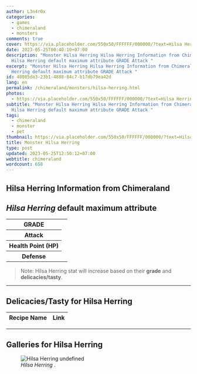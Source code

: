 ```yaml
---
author: L3n4r0x
categories:
  - games
  - chimeraland
  - monsters
comments: true
cover: https://via.placeholder.com/550x50/FFFFFF/000000/?text=Hilsa Herring
date: 2023-05-25T00:40:10+07:00
description: "Monster Hilsa Herring Hilsa Herring Information from Chimeraland
  Hilsa Herring default maximum attribute GRADE Attack "
excerpt: "Monster Hilsa Herring Hilsa Herring Information from Chimeraland Hilsa
  Herring default maximum attribute GRADE Attack "
id: 48085da3-23b1-4888-84c7-b17db79ea42d
lang: en
permalink: /chimeraland/monsters/hilsa-herring.html
photos:
  - https://via.placeholder.com/550x50/FFFFFF/000000/?text=Hilsa Herring
subtitle: "Monster Hilsa Herring Hilsa Herring Information from Chimeraland
  Hilsa Herring default maximum attribute GRADE Attack "
tags:
  - chimeraland
  - monster
  - pet
thumbnail: https://via.placeholder.com/550x50/FFFFFF/000000/?text=Hilsa Herring
title: Monster Hilsa Herring
type: post
updated: 2023-05-25T12:50:12+07:00
webtitle: chimeraland
wordcount: 658
---
```


<link
  rel="stylesheet"
  href="https://rawcdn.githack.com/dimaslanjaka/Web-Manajemen/870a349/css/bootstrap-5-3-0-alpha3-wrapper.css"
/>
<section id="bootstrap-wrapper">
  <div data-bs-theme="dark">
    <h2>Hilsa Herring Information from Chimeraland</h2>
    <h2 id="attribute"><i>Hilsa Herring</i> default maximum attribute</h2>
    <div class="row">
      <div class="col mb-2">
        <div class="card">
          <div class="card-body">
            <table>
              <tr>
                <th>GRADE</th>
                <td><br /></td>
              </tr>
              <tr>
                <th>Attack</th>
                <td></td>
              </tr>
              <tr>
                <th>Health Point (HP)</th>
                <td></td>
              </tr>
              <tr>
                <th>Defense</th>
                <td></td>
              </tr>
            </table>
          </div>
        </div>
      </div>
    </div>
    <blockquote class="bd-callout bd-callout-warning">
      Note: Hilsa Herring stat will increase based on their <b>grade</b> and
      <b>delicacies/tasty</b>.
    </blockquote>
    <hr />
    <h2 id="delicacies">Delicacies/Tasty for Hilsa Herring</h2>
    <div class="card">
      <div class="card-body">
        <div class="table-responsive">
          <table class="table table-striped">
            <thead>
              <tr>
                <th>Recipe Name</th>
                <th>Link</th>
              </tr>
            </thead>
            <tbody></tbody>
          </table>
        </div>
      </div>
    </div>
    <hr />
    <div id="gallery">
      <h2>Galleries for Hilsa Herring</h2>
      <div class="row">
        <div class="col-lg-6 col-12">
          <figure>
            <img
              src="https://www.webmanajemen.com/undefined"
              alt="Hilsa Herring undefined"
            />
            <figcaption style="word-wrap: break-word">
              <i>Hilsa Herring</i> .
            </figcaption>
          </figure>
        </div>
      </div>
    </div>
  </div>
</section>